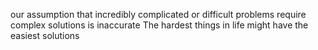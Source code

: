 our assumption that incredibly complicated or difficult problems require complex solutions is inaccurate The hardest things in life might have the easiest solutions
